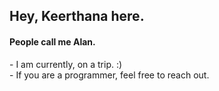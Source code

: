 <h2>Hey, Keerthana here.</h2>     
<h4>People call me Alan.</h4>     
<p>- I am currently, on a trip. :)<br>- If you are a programmer, feel free to reach out.</p>       
<!---        
keerthana5958v/keerthana5958v is a ✨ special ✨ repository because its `README.md` (this file) appears on your GitHub profile. 
You can click the Preview link to take a look at your changes.    
--->   
 
